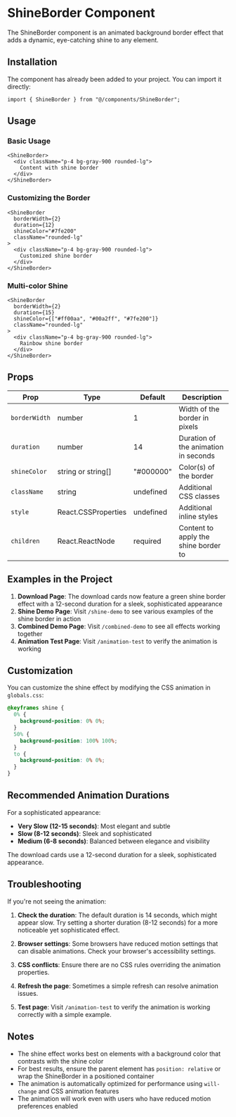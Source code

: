 # ShineBorder Component

The ShineBorder component is an animated background border effect that adds a dynamic, eye-catching shine to any element.

## Installation

The component has already been added to your project. You can import it directly:

```tsx
import { ShineBorder } from "@/components/ShineBorder";
```

## Usage

### Basic Usage

```tsx
<ShineBorder>
  <div className="p-4 bg-gray-900 rounded-lg">
    Content with shine border
  </div>
</ShineBorder>
```

### Customizing the Border

```tsx
<ShineBorder 
  borderWidth={2} 
  duration={12} 
  shineColor="#7fe200"
  className="rounded-lg"
>
  <div className="p-4 bg-gray-900 rounded-lg">
    Customized shine border
  </div>
</ShineBorder>
```

### Multi-color Shine

```tsx
<ShineBorder 
  borderWidth={2} 
  duration={15} 
  shineColor={["#ff00aa", "#00a2ff", "#7fe200"]}
  className="rounded-lg"
>
  <div className="p-4 bg-gray-900 rounded-lg">
    Rainbow shine border
  </div>
</ShineBorder>
```

## Props

| Prop | Type | Default | Description |
|------|------|---------|-------------|
| `borderWidth` | number | 1 | Width of the border in pixels |
| `duration` | number | 14 | Duration of the animation in seconds |
| `shineColor` | string or string[] | "#000000" | Color(s) of the border |
| `className` | string | undefined | Additional CSS classes |
| `style` | React.CSSProperties | undefined | Additional inline styles |
| `children` | React.ReactNode | required | Content to apply the shine border to |

## Examples in the Project

1. **Download Page**: The download cards now feature a green shine border effect with a 12-second duration for a sleek, sophisticated appearance
2. **Shine Demo Page**: Visit `/shine-demo` to see various examples of the shine border in action
3. **Combined Demo Page**: Visit `/combined-demo` to see all effects working together
4. **Animation Test Page**: Visit `/animation-test` to verify the animation is working

## Customization

You can customize the shine effect by modifying the CSS animation in `globals.css`:

```css
@keyframes shine {
  0% {
    background-position: 0% 0%;
  }
  50% {
    background-position: 100% 100%;
  }
  to {
    background-position: 0% 0%;
  }
}
```

## Recommended Animation Durations

For a sophisticated appearance:
- **Very Slow (12-15 seconds)**: Most elegant and subtle
- **Slow (8-12 seconds)**: Sleek and sophisticated
- **Medium (6-8 seconds)**: Balanced between elegance and visibility

The download cards use a 12-second duration for a sleek, sophisticated appearance.

## Troubleshooting

If you're not seeing the animation:

1. **Check the duration**: The default duration is 14 seconds, which might appear slow. Try setting a shorter duration (8-12 seconds) for a more noticeable yet sophisticated effect.

2. **Browser settings**: Some browsers have reduced motion settings that can disable animations. Check your browser's accessibility settings.

3. **CSS conflicts**: Ensure there are no CSS rules overriding the animation properties.

4. **Refresh the page**: Sometimes a simple refresh can resolve animation issues.

5. **Test page**: Visit `/animation-test` to verify the animation is working correctly with a simple example.

## Notes

- The shine effect works best on elements with a background color that contrasts with the shine color
- For best results, ensure the parent element has `position: relative` or wrap the ShineBorder in a positioned container
- The animation is automatically optimized for performance using `will-change` and CSS animation features
- The animation will work even with users who have reduced motion preferences enabled